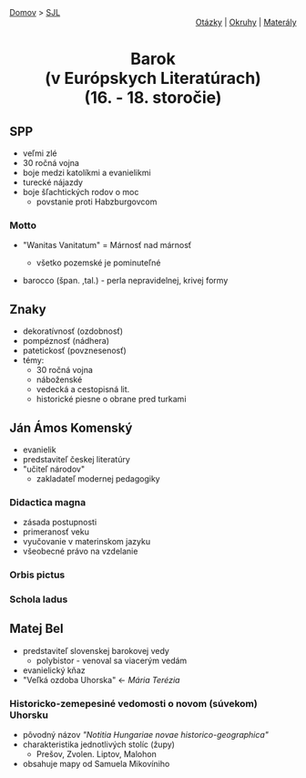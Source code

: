<div align="center">
    <div align="left">
        <a href="/README.md">Domov</a>
        >
        <a href="./SLOVENCINA.md">SJL</a>
    </div>
    <div align="right">
        <a href="./ustne-otazky.md">Otázky</a>
        |
        <a href="./ustne-okruhy.org.md">Okruhy</a>
        |
        <a href="https://drive.google.com/drive/u/1/folders/1hWhZNvgWC-8cb7jK5zRorX9WfCzyq_WF">Materály</a>
    </div>

# Barok <br>(v Európskych Literatúrach)<br>(16. - 18. storočie)
</div>

## SPP
- veľmi zlé
- 30 ročná vojna
- boje medzi katolíkmi a evanielikmi
- turecké nájazdy
- boje šľachtických rodov o moc
    - povstanie proti Habzburgovcom

### Motto
- "Wanitas Vanitatum" = Márnosť nad márnosť
    - všetko pozemské je pominuteľné

- barocco (špan. ,tal.) - perla nepravidelnej, krivej formy

## Znaky
- dekoratívnosť (ozdobnosť)
- pompéznosť    (nádhera)
- patetickosť   (povznesenosť)
- témy:
    - 30 ročná vojna
    - náboženské
    - vedecká a cestopisná lit.
    - historické piesne o obrane pred turkami

## Ján Ámos Komenský
- evanielik
- predstaviteľ českej literatúry
- "učiteľ národov"
    - zakladateľ modernej pedagogiky

### Didactica magna
- zásada postupnosti
- primeranosť veku
- vyučovanie v materinskom jazyku
- všeobecné právo na vzdelanie
### Orbis pictus
### Schola ladus

## Matej Bel
- predstaviteľ slovenskej barokovej vedy
    - polybistor - venoval sa viacerým vedám
- evanielický kňaz
- "Veľká ozdoba Uhorska" <- *Mária Terézia*

### Historicko-zemepesiné vedomosti o novom (súvekom) Uhorsku
- pôvodný názov *"Notitia Hungariae novae historico-geographica"*
- charakteristika jednotlivých stolíc (župy)
    - Prešov, Zvolen. Liptov, Malohon
- obsahuje mapy od Samuela Mikovíniho
